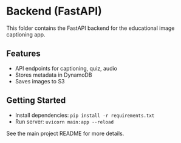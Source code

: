 # Backend (FastAPI)

This folder contains the FastAPI backend for the educational image captioning app.

## Features
- API endpoints for captioning, quiz, audio
- Stores metadata in DynamoDB
- Saves images to S3

## Getting Started
- Install dependencies: `pip install -r requirements.txt`
- Run server: `uvicorn main:app --reload`

See the main project README for more details.
